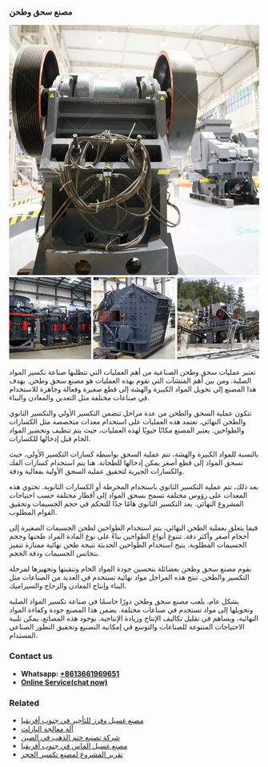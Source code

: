 <h3>مصنع سحق وطحن</h3><img src='1701853596.jpg' alt=''><p>تعتبر عمليات سحق وطحن الصناعية من أهم العمليات التي تتطلبها صناعة تكسير المواد الصلبة. ومن بين أهم المنشآت التي تقوم بهذه العمليات هو مصنع سحق وطحن. يهدف هذا المصنع إلى تحويل المواد الكبيرة والهشة إلى قطع صغيرة وفعالة وجاهزة للاستخدام في صناعات مختلفة مثل التعدين والمعادن والبناء.</p><p>تتكون عملية السحق والطحن من عدة مراحل تتضمن التكسير الأولي والتكسير الثانوي والطحن النهائي. تعتمد هذه العمليات على استخدام معدات متخصصة مثل الكسارات والطواحين. يعتبر المصنع مكانًا حيويًا لهذه العمليات، حيث يتم تنظيف وتحضير المواد الخام قبل إدخالها للكسارات.</p><p>بالنسبة للمواد الكبيرة والهشة، تتم عملية السحق بواسطة كسارات التكسير الأولي، حيث تسحق المواد إلى قطع أصغر يمكن إدخالها للطحانة. هنا يتم استخدام كسارات الفك والكسارات الجيرية لتحقيق عملية السحق الأولية بفعالية ودقة.</p><p>بعد ذلك، تتم عملية التكسير الثانوي باستخدام المخرطة أو الكسارات الثانوية. تحتوي هذه المعدات على رؤوس مختلفة تسمح بسحق المواد إلى أقطار مختلفة حسب احتياجات المشروع النهائي. يعد التكسير الثانوي هامًا جدًا للتحكم في حجم الجسيمات وتحقيق القوام المطلوب.</p><p>فيما يتعلق بعملية الطحن النهائي، يتم استخدام الطواحين لطحن الجسيمات الصغيرة إلى أحجام أصغر وأكثر دقة. تتنوع أنواع الطواحين بناءً على نوع المادة المراد طحنها وحجم الجسيمات المطلوبة. يتيح استخدام الطواحين الحديثة نتيجة طحن نهائية ممتازة تتميز بتجانس الجسيمات ودقة الحجم.</p><p>يقوم مصنع سحق وطحن بعضائلة بتحسين جودة المواد الخام وتنقيتها وتجهيزها لمرحلة التكسير والطحن. تنتج هذه المراحل مواد نهائية تستخدم في العديد من الصناعات مثل البناء وإنتاج المعادن والزجاج والسيراميك.</p><p>بشكل عام، يلعب مصنع سحق وطحن دورًا حاسمًا في صناعة تكسير المواد الصلبة وتحويلها إلى مواد تستخدم في صناعات مختلفة. يضمن هذا المصنع جودة وكفاءة المواد النهائية، ويساهم في تقليل تكاليف الإنتاج وزيادة الإنتاجية. بوجود هذه المصانع، يمكن تلبية الاحتياجات المتنوعة للصناعات والتوسع في إمكانية التصنيع وتحقيق التطور الصناعي المستدام.</p><h3>Contact us</h3><ul><li><strong>Whatsapp:&nbsp;<a href="https://wa.me/8613661969651">+8613661969651</a></strong></li><li><a href="https://swt.shibang-china.com/?git&amp;zhl&amp;مصنع سحق وطحن"><strong>Online Service(chat now)</strong></a></li></ul><h3>Related</h3><ul><li><a href='مصنع غسيل وفرز للتأجير في جنوب أفريقيا.md'>مصنع غسيل وفرز للتأجير في جنوب أفريقيا</a></li><li><a href='آلة معالجة البازلت.md'>آلة معالجة البازلت</a></li><li><a href='شركة تصنيع ختم الذهب في الصين.md'>شركة تصنيع ختم الذهب في الصين</a></li><li><a href='مصنع غسيل الماس في جنوب أفريقيا.md'>مصنع غسيل الماس في جنوب أفريقيا</a></li><li><a href='تقرير المشروع لمصنع تكسير الحجر.md'>تقرير المشروع لمصنع تكسير الحجر</a></li></ul>